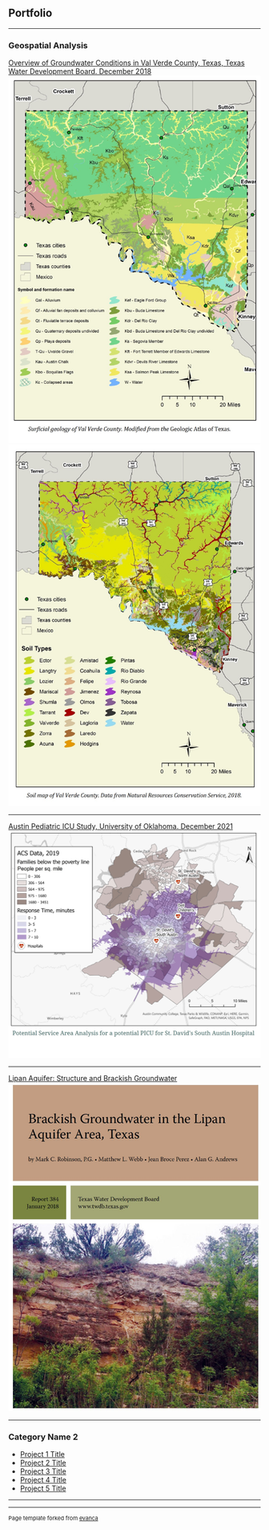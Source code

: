 ## Portfolio

---

### Geospatial Analysis

[Overview of
Groundwater Conditions in
Val Verde County,
Texas, Texas Water Development Board. December 2018](https://www.twdb.texas.gov/groundwater/special_projects/valverde/index.asp)
<img src="images/ValVerdeCo_GeoMap.jpg"/>
<img src="images/ValVerdeCo_SoilMap.jpg"/>

---
[Austin Pediatric ICU Study, University of Oklahoma. December 2021](https://storymaps.arcgis.com/stories/9938c4c9cac14ab8a85c5ce09f297829)
<img src="images/ICUStudy_ProposedSite.jpg"/>

---
[Lipan Aquifer: Structure and Brackish Groundwater](https://www.twdb.texas.gov/groundwater/bracs/studies/Lipan/index.asp)
<img src="images/Lipan_Report.JPG"/>

---

### Category Name 2

- [Project 1 Title](http://example.com/)
- [Project 2 Title](http://example.com/)
- [Project 3 Title](http://example.com/)
- [Project 4 Title](http://example.com/)
- [Project 5 Title](http://example.com/)

---




---
<p style="font-size:11px">Page template forked from <a href="https://github.com/evanca/quick-portfolio">evanca</a></p>
<!-- Remove above link if you don't want to attibute -->
